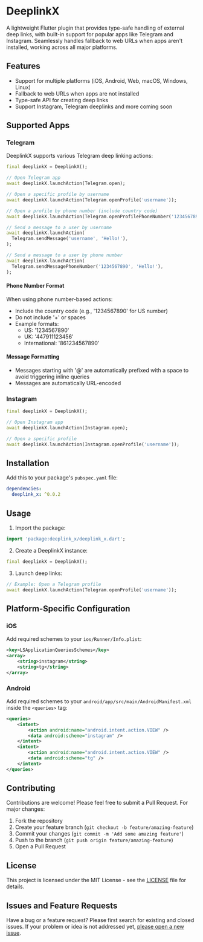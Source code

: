 # DeeplinkX

A lightweight Flutter plugin that provides type-safe handling of external deep links, with built-in support for popular apps like Telegram and Instagram. Seamlessly handles fallback to web URLs when apps aren't installed, working across all major platforms.

## Features

- Support for multiple platforms (iOS, Android, Web, macOS, Windows, Linux)
- Fallback to web URLs when apps are not installed
- Type-safe API for creating deep links
- Support Instagram, Telegram deeplinks and more coming soon

## Supported Apps

### Telegram

DeeplinkX supports various Telegram deep linking actions:

```dart
final deeplinkX = DeeplinkX();

// Open Telegram app
await deeplinkX.launchAction(Telegram.open);

// Open a specific profile by username
await deeplinkX.launchAction(Telegram.openProfile('username'));

// Open a profile by phone number (include country code)
await deeplinkX.launchAction(Telegram.openProfilePhoneNumber('1234567890'));

// Send a message to a user by username
await deeplinkX.launchAction(
  Telegram.sendMessage('username', 'Hello!'),
);

// Send a message to a user by phone number
await deeplinkX.launchAction(
  Telegram.sendMessagePhoneNumber('1234567890', 'Hello!'),
);
```

#### Phone Number Format
When using phone number-based actions:
- Include the country code (e.g., '1234567890' for US number)
- Do not include '+' or spaces
- Example formats:
  - US: '1234567890'
  - UK: '447911123456'
  - International: '861234567890'

#### Message Formatting
- Messages starting with '@' are automatically prefixed with a space to avoid triggering inline queries
- Messages are automatically URL-encoded

### Instagram

```dart
final deeplinkX = DeeplinkX();

// Open Instagram app
await deeplinkX.launchAction(Instagram.open);

// Open a specific profile
await deeplinkX.launchAction(Instagram.openProfile('username'));
```

## Installation

Add this to your package's `pubspec.yaml` file:

```yaml
dependencies:
  deeplink_x: ^0.0.2
```

## Usage

1. Import the package:

```dart
import 'package:deeplink_x/deeplink_x.dart';
```

2. Create a DeeplinkX instance:

```dart
final deeplinkX = DeeplinkX();
```

3. Launch deep links:

```dart
// Example: Open a Telegram profile
await deeplinkX.launchAction(Telegram.openProfile('username'));
```

## Platform-Specific Configuration

### iOS
Add required schemes to your `ios/Runner/Info.plist`:
```xml
<key>LSApplicationQueriesSchemes</key>
<array>
    <string>instagram</string>
    <string>tg</string>
</array>
```

### Android
Add required schemes to your `android/app/src/main/AndroidManifest.xml` inside the `<queries>` tag:
```xml
<queries>
    <intent>
        <action android:name="android.intent.action.VIEW" />
        <data android:scheme="instagram" />
    </intent>
    <intent>
        <action android:name="android.intent.action.VIEW" />
        <data android:scheme="tg" />
    </intent>
</queries>
```

## Contributing

Contributions are welcome! Please feel free to submit a Pull Request. For major changes:

1. Fork the repository
2. Create your feature branch (`git checkout -b feature/amazing-feature`)
3. Commit your changes (`git commit -m 'Add some amazing feature'`)
4. Push to the branch (`git push origin feature/amazing-feature`)
5. Open a Pull Request

## License

This project is licensed under the MIT License - see the [LICENSE](LICENSE) file for details.

## Issues and Feature Requests

Have a bug or a feature request? Please first search for existing and closed issues. If your problem or idea is not addressed yet, [please open a new issue](https://github.com/ParhamHatan/DeeplinkX/issues).
